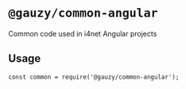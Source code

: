 # `@gauzy/common-angular`

Common code used in i4net Angular projects

## Usage

```
const common = require('@gauzy/common-angular');

```

